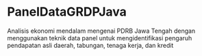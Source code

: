 # PanelDataGRDPJava
Analisis ekonomi mendalam mengenai PDRB Jawa Tengah dengan menggunakan teknik data panel untuk mengidentifikasi pengaruh pendapatan asli daerah, tabungan, tenaga kerja, dan kredit
